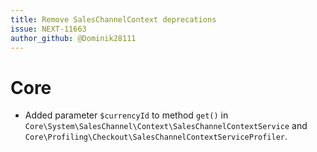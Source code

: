 ```yaml
---
title: Remove SalesChannelContext deprecations
issue: NEXT-11663
author_github: @Dominik28111
---
```

# Core
* Added parameter `$currencyId` to method `get()` in `Core\System\SalesChannel\Context\SalesChannelContextService` and `Core\Profiling\Checkout\SalesChannelContextServiceProfiler`. 
